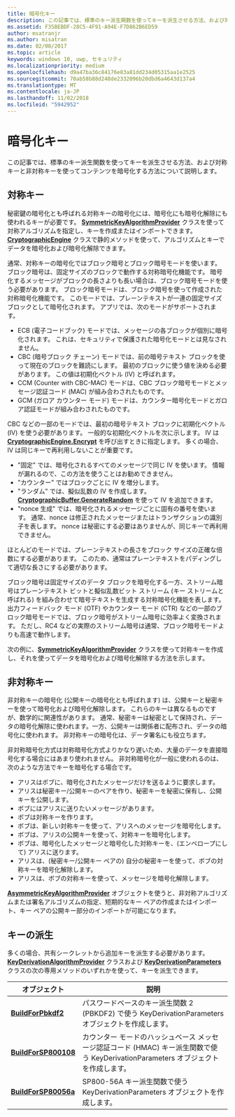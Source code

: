 ```yaml
---
title: 暗号化キー
description: この記事では、標準のキー派生関数を使ってキーを派生させる方法、および対称キーと非対称キーを使ってコンテンツを暗号化する方法について説明します。
ms.assetid: F35BEBDF-28C5-4F91-A94E-F7D862B6ED59
author: msatranjr
ms.author: misatran
ms.date: 02/08/2017
ms.topic: article
keywords: windows 10, uwp, セキュリティ
ms.localizationpriority: medium
ms.openlocfilehash: d9a47ba36c84176e83a81dd234d05315aa1e2525
ms.sourcegitcommit: 70ab58b88d248de2332096b20dbd6a4643d137a4
ms.translationtype: MT
ms.contentlocale: ja-JP
ms.lasthandoff: 11/02/2018
ms.locfileid: "5942952"
---
```

# <a name="cryptographic-keys"></a>暗号化キー




この記事では、標準のキー派生関数を使ってキーを派生させる方法、および対称キーと非対称キーを使ってコンテンツを暗号化する方法について説明します。 

## <a name="symmetric-keys"></a>対称キー


秘密鍵の暗号化とも呼ばれる対称キーの暗号化には、暗号化にも暗号化解除にも使われるキーが必要です。 [**SymmetricKeyAlgorithmProvider**](https://msdn.microsoft.com/library/windows/apps/br241537) クラスを使って対称アルゴリズムを指定し、キーを作成またはインポートできます。 [**CryptographicEngine**](https://msdn.microsoft.com/library/windows/apps/br241490) クラスで静的メソッドを使って、アルゴリズムとキーでデータを暗号化および暗号化解除できます。

通常、対称キーの暗号化ではブロック暗号とブロック暗号モードを使います。 ブロック暗号は、固定サイズのブロックで動作する対称暗号化機能です。 暗号化するメッセージがブロックの長さよりも長い場合は、ブロック暗号モードを使う必要があります。 ブロック暗号モードは、ブロック暗号を使って作成された対称暗号化機能です。 このモードでは、プレーンテキストが一連の固定サイズ ブロックとして暗号化されます。 アプリでは、次のモードがサポートされます。

-   ECB (電子コードブック) モードでは、メッセージの各ブロックが個別に暗号化されます。 これは、セキュリティで保護された暗号化モードとは見なされません。
-   CBC (暗号ブロック チェーン) モードでは、前の暗号テキスト ブロックを使って現在のブロックを難読にします。 最初のブロックに使う値を決める必要があります。 この値は初期化ベクトル (IV) と呼ばれます。
-   CCM (Counter with CBC-MAC) モードは、CBC ブロック暗号モードとメッセージ認証コード (MAC) が組み合わされたものです。
-   GCM (ガロア カウンター モード) モードは、カウンター暗号化モードとガロア認証モードが組み合わされたものです。

CBC などの一部のモードでは、最初の暗号テキスト ブロックに初期化ベクトル (IV) を使う必要があります。 一般的な初期化ベクトルを次に示します。 IV は [**CryptographicEngine.Encrypt**](https://msdn.microsoft.com/library/windows/apps/br241494) を呼び出すときに指定します。 多くの場合、IV は同じキーで再利用しないことが重要です。

-   "固定" では、暗号化されるすべてのメッセージで同じ IV を使います。 情報が漏れるので、この方法を使うことはお勧めできません。
-   "カウンター" ではブロックごとに IV を増分します。
-   "ランダム" では、擬似乱数の IV を作成します。 [**CryptographicBuffer.GenerateRandom**](https://msdn.microsoft.com/library/windows/apps/br241392) を使って IV を追加できます。
-   "nonce 生成" では、暗号化されるメッセージごとに固有の番号を使います。 通常、nonce は修正されたメッセージまたはトランザクションの識別子を表します。 nonce は秘密にする必要はありませんが、同じキーで再利用できません。

ほとんどのモードでは、プレーンテキストの長さをブロック サイズの正確な倍数にする必要があります。 このため、通常はプレーンテキストをパディングして適切な長さにする必要があります。

ブロック暗号は固定サイズのデータ ブロックを暗号化する一方、ストリーム暗号はプレーンテキスト ビットと擬似乱数ビット ストリーム (キー ストリームと呼ばれる) を組み合わせて暗号テキストを生成する対称暗号化機能を表します。 出力フィードバック モード (OTF) やカウンター モード (CTR) などの一部のブロック暗号モードでは、ブロック暗号がストリーム暗号に効率よく変換されます。 ただし、RC4 などの実際のストリーム暗号は通常、ブロック暗号モードよりも高速で動作します。

次の例に、[**SymmetricKeyAlgorithmProvider**](https://msdn.microsoft.com/library/windows/apps/br241537) クラスを使って対称キーを作成し、それを使ってデータを暗号化および暗号化解除する方法を示します。

## <a name="asymmetric-keys"></a>非対称キー


非対称キーの暗号化 (公開キーの暗号化とも呼ばれます) は、公開キーと秘密キーを使って暗号化および暗号化解除します。 これらのキーは異なるものですが、数学的に関連性があります。 通常、秘密キーは秘密として保持され、データの暗号化解除に使われます。一方、公開キーは関係者に配布され、データの暗号化に使われます。 非対称キーの暗号化は、データ署名にも役立ちます。

非対称暗号化方式は対称暗号化方式よりかなり遅いため、大量のデータを直接暗号化する場合にはあまり使われません。 非対称暗号化が一般に使われるのは、次のような方法でキーを暗号化する場合です。

-   アリスはボブに、暗号化されたメッセージだけを送るように要求します。
-   アリスは秘密キー/公開キーのペアを作り、秘密キーを秘密に保有し、公開キーを公開します。
-   ボブにはアリスに送りたいメッセージがあります。
-   ボブは対称キーを作ります。
-   ボブは、新しい対称キーを使って、アリスへのメッセージを暗号化します。
-   ボブは、アリスの公開キーを使って、対称キーを暗号化します。
-   ボブは、暗号化したメッセージと暗号化した対称キーを、(エンベロープにして) アリスに送ります。
-   アリスは、(秘密キー/公開キー ペアの) 自分の秘密キーを使って、ボブの対称キーを暗号化解除します。
-   アリスは、ボブの対称キーを使って、メッセージを暗号化解除します。

[**AsymmetricKeyAlgorithmProvider**](https://msdn.microsoft.com/library/windows/apps/br241478) オブジェクトを使うと、非対称アルゴリズムまたは署名アルゴリズムの指定、短期的なキー ペアの作成またはインポート、キー ペアの公開キー部分のインポートが可能になります。

## <a name="deriving-keys"></a>キーの派生


多くの場合、共有シークレットから追加キーを派生する必要があります。 [**KeyDerivationAlgorithmProvider**](https://msdn.microsoft.com/library/windows/apps/br241518) クラスおよび [**KeyDerivationParameters**](https://msdn.microsoft.com/library/windows/apps/br241524) クラスの次の専用メソッドのいずれかを使って、キーを派生できます。

| オブジェクト                                                                            | 説明                                                                                                                                |
|-----------------------------------------------------------------------------------|--------------------------------------------------------------------------------------------------------------------------------------------|
| [**BuildForPbkdf2**](https://msdn.microsoft.com/library/windows/apps/br241525)    | パスワードベースのキー派生関数 2 (PBKDF2) で使う KeyDerivationParameters オブジェクトを作成します。                                 |
| [**BuildForSP800108**](https://msdn.microsoft.com/library/windows/apps/br241526)  | カウンター モードのハッシュベース メッセージ認証コード (HMAC) キー派生関数で使う KeyDerivationParameters オブジェクトを作成します。 |
| [**BuildForSP80056a**](https://msdn.microsoft.com/library/windows/apps/br241527)  | SP800-56A キー派生関数で使う KeyDerivationParameters オブジェクトを作成します。                                                 |

 
